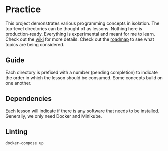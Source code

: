 # Practice

This project demonstrates various programming concepts in isolation. The top-level directories can be thought of as lessons.
Nothing here is production-ready. Everything is experimental and meant for me to learn. Check out the [wiki](https://github.com/walkerrandolphsmith/practice/wiki) for more details. Check out the [roadmap](https://github.com/walkerrandolphsmith/practice/projects/1) to see what topics are being considered.

## Guide

Each directory is prefixed with a number (pending completion) to indicate the order in which the lesson should be consumed. Some concepts build on one another.

## Dependencies

Each lesson will indicate if there is any software that needs to be installed. Generally, we only need Docker and Minikube.

## Linting

```
docker-compose up
```
